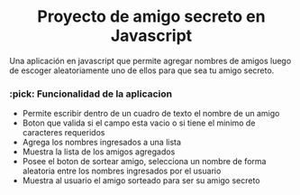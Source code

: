 <h1 align="center">Proyecto de amigo secreto en Javascript</h1>
<p>Una aplicación en javascript que permite agregar nombres de amigos luego de escoger aleatoriamente uno de ellos para que sea tu amigo secreto.</p>
<h3> :pick: Funcionalidad de la aplicacion</h3>
<ul>
  <li>Permite escribir dentro de un cuadro de texto el nombre de un amigo</li>
  <li>Boton que valida si el campo esta vacio o si tiene el minimo de caracteres requeridos</li>
  <li>Agrega los nombres ingresados a una lista</li>
  <li>Muestra la lista de los amigos agregados</li>
  <li>Posee el boton de sortear amigo, selecciona un nombre de forma aleatoria entre los nombres ingresados por el usuario</li>
  <li>Muestra al usuario el amigo sorteado para ser su amigo secreto</li>
</ul>
